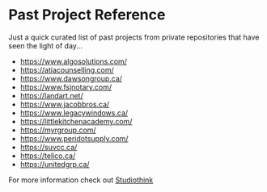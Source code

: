 # Past Project Reference
Just a quick curated list of past projects from private repositories that have seen the light of day...

- https://www.algosolutions.com/
- https://atiacounselling.com/
- https://www.dawsongroup.ca/
- https://www.fsjnotary.com/
- https://landart.net/
- https://www.jacobbros.ca/
- https://www.legacywindows.ca/
- https://littlekitchenacademy.com/
- https://myrgroup.com/
- https://www.peridotsupply.com/
- https://suvcc.ca/
- https://telico.ca/
- https://unitedgrp.ca/

For more information check out [Studiothink](https://www.studiothink.com)
